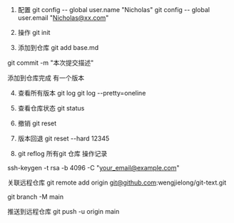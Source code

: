 1. 配置
git config -- global user.name "Nicholas"
git config -- global user.email "Nicholas@xx.com"


2. 操作
git init 


3. 添加到仓库
git add base.md

git commit -m "本次提交描述"

添加到仓库完成 有一个版本


4. 查看所有版本
git log
git log --pretty=oneline

5. 查看仓库状态
git status


6. 撤销
git reset


7. 版本回退
git reset --hard 12345


8. git reflog 
所有git 仓库 操作记录


<!-- 生成ssh-key -->
 ssh-keygen -t rsa -b 4096 -C "your_email@example.com"


关联远程仓库
 git remote add origin git@github.com:wengjielong/git-text.git


git branch -M main

推送到远程仓库
git push -u origin main
